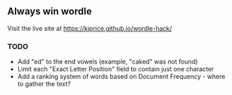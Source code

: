 ## Always win wordle

Visit the live site at https://kjprice.github.io/wordle-hack/

### TODO

 - Add "ed" to the end vowels (example, "caked" was not found)
 - Limit each "Exact Letter Position" field to contain just one character
 - Add a ranking system of words based on Document Frequency - where to gather the text?
